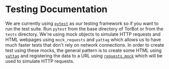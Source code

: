 # Testing Documentation

We are currently using [`pytest`](https://docs.pytest.org/en/latest/) as our testing framework so if you want to run the test suite. Run `pytest` from the base directory of TorBot or from the `tests` directory. We're using mock objects to simulate HTTP requests and HTML webpages using `mock_requests` and `yattag` which allows us to have much faster tests that don't rely on network connections. In order to create test using these mocks, the general pattern is to create some HTML using [`yattag`](http://www.yattag.org/) and registering the data to a URL using [`requests_mock`](https://requests-mock.readthedocs.io/en/latest/) which will be used to simulate HTTP requests. 
